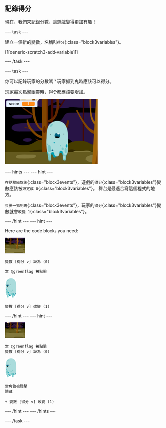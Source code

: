 ## 記錄得分

現在，我們來記錄分數，讓遊戲變得更加有趣！

\--- task \---

建立一個新的變數，名稱叫`得分`{:class="block3variables"}。

[[[generic-scratch3-add-variable]]]

\--- /task \---

\--- task \---

你可以記錄玩家的分數嗎？玩家抓到鬼時應該可以得分。

玩家每次點擊幽靈時，得分都應該要增加。

![增加中的分數](images/ghost-score-test.png)

\--- hints \--- \--- hint \---

`在點擊綠旗後`{:class="block3events"}，遊戲的`得分`{:class="block3variables"}變數應該被`設定成 0`{:class="block3variables"}。 舞台是最適合寫這個程式的地方。

`只要一抓到鬼`{:class="block3events"}，玩家的`得分`{:class="block3variables"}變數就會`改變 1`{:class="block3variables"}。

\--- /hint \--- \--- hint \---

Here are the code blocks you need:

![背景圖示](images/ghost-backdrop.png)

```blocks3
變數 [得分 v] 設為 (0)

當 @greenflag 被點擊
```

![幽靈角色](images/ghost-sprite.png)

```blocks3
變數 [得分 v] 改變 (1)
```

\--- /hint \--- \--- hint \---

![背景圖示](images/ghost-backdrop.png)

```blocks3
當 @greenflag 被點擊
變數 [得分 v] 設為 (0)
```

![幽靈角色](images/ghost-sprite.png)

```blocks3
當角色被點擊
隱藏

+ 變數 [得分 v] 改變 (1)
```

\--- /hint \--- \--- /hints \---

\--- /task \---